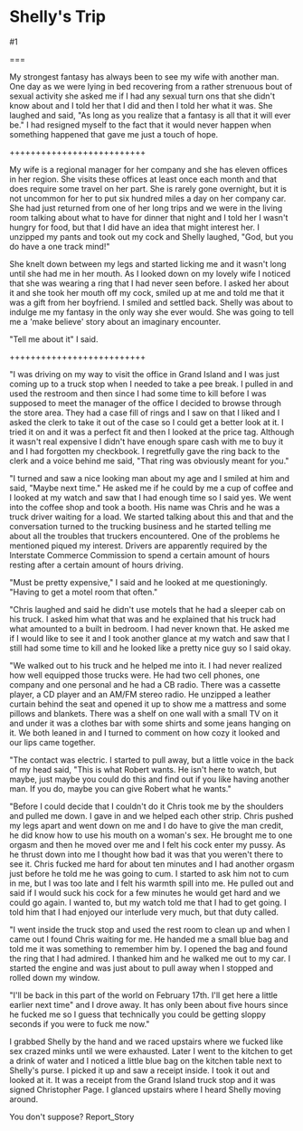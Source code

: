 Shelly's Trip
=============
#1 

 

 

===

My strongest fantasy has always been to see my wife with another man. One day as we were lying in bed recovering from a rather strenuous bout of sexual activity she asked me if I had any sexual turn ons that she didn't know about and I told her that I did and then I told her what it was. She laughed and said, "As long as you realize that a fantasy is all that it will ever be." I had resigned myself to the fact that it would never happen when something happened that gave me just a touch of hope. 

 ++++++++++++++++++++++++++ 

 My wife is a regional manager for her company and she has eleven offices in her region. She visits these offices at least once each month and that does require some travel on her part. She is rarely gone overnight, but it is not uncommon for her to put six hundred miles a day on her company car. She had just returned from one of her long trips and we were in the living room talking about what to have for dinner that night and I told her I wasn't hungry for food, but that I did have an idea that might interest her. I unzipped my pants and took out my cock and Shelly laughed, "God, but you do have a one track mind!" 

 She knelt down between my legs and started licking me and it wasn't long until she had me in her mouth. As I looked down on my lovely wife I noticed that she was wearing a ring that I had never seen before. I asked her about it and she took her mouth off my cock, smiled up at me and told me that it was a gift from her boyfriend. I smiled and settled back. Shelly was about to indulge me my fantasy in the only way she ever would. She was going to tell me a 'make believe' story about an imaginary encounter. 

 "Tell me about it" I said. 

 ++++++++++++++++++++++++++ 

 "I was driving on my way to visit the office in Grand Island and I was just coming up to a truck stop when I needed to take a pee break. I pulled in and used the restroom and then since I had some time to kill before I was supposed to meet the manager of the office I decided to browse through the store area. They had a case fill of rings and I saw on that I liked and I asked the clerk to take it out of the case so I could get a better look at it. I tried it on and it was a perfect fit and then I looked at the price tag. Although it wasn't real expensive I didn't have enough spare cash with me to buy it and I had forgotten my checkbook. I regretfully gave the ring back to the clerk and a voice behind me said, "That ring was obviously meant for you." 

 "I turned and saw a nice looking man about my age and I smiled at him and said, "Maybe next time." He asked me if he could by me a cup of coffee and I looked at my watch and saw that I had enough time so I said yes. We went into the coffee shop and took a booth. His name was Chris and he was a truck driver waiting for a load. We started talking about this and that and the conversation turned to the trucking business and he started telling me about all the troubles that truckers encountered. One of the problems he mentioned piqued my interest. Drivers are apparently required by the Interstate Commerce Commission to spend a certain amount of hours resting after a certain amount of hours driving. 

 "Must be pretty expensive," I said and he looked at me questioningly. "Having to get a motel room that often." 

 "Chris laughed and said he didn't use motels that he had a sleeper cab on his truck. I asked him what that was and he explained that his truck had what amounted to a built in bedroom. I had never known that. He asked me if I would like to see it and I took another glance at my watch and saw that I still had some time to kill and he looked like a pretty nice guy so I said okay. 

 "We walked out to his truck and he helped me into it. I had never realized how well equipped those trucks were. He had two cell phones, one company and one personal and he had a CB radio. There was a cassette player, a CD player and an AM/FM stereo radio. He unzipped a leather curtain behind the seat and opened it up to show me a mattress and some pillows and blankets. There was a shelf on one wall with a small TV on it and under it was a clothes bar with some shirts and some jeans hanging on it. We both leaned in and I turned to comment on how cozy it looked and our lips came together. 

 "The contact was electric. I started to pull away, but a little voice in the back of my head said, "This is what Robert wants. He isn't here to watch, but maybe, just maybe you could do this and find out if you like having another man. If you do, maybe you can give Robert what he wants." 

 "Before I could decide that I couldn't do it Chris took me by the shoulders and pulled me down. I gave in and we helped each other strip. Chris pushed my legs apart and went down on me and I do have to give the man credit, he did know how to use his mouth on a woman's sex. He brought me to one orgasm and then he moved over me and I felt his cock enter my pussy. As he thrust down into me I thought how bad it was that you weren't there to see it. Chris fucked me hard for about ten minutes and I had another orgasm just before he told me he was going to cum. I started to ask him not to cum in me, but I was too late and I felt his warmth spill into me. He pulled out and said if I would suck his cock for a few minutes he would get hard and we could go again. I wanted to, but my watch told me that I had to get going. I told him that I had enjoyed our interlude very much, but that duty called. 

 "I went inside the truck stop and used the rest room to clean up and when I came out I found Chris waiting for me. He handed me a small blue bag and told me it was something to remember him by. I opened the bag and found the ring that I had admired. I thanked him and he walked me out to my car. I started the engine and was just about to pull away when I stopped and rolled down my window. 

 "I'll be back in this part of the world on February 17th. I'll get here a little earlier next time" and I drove away. It has only been about five hours since he fucked me so I guess that technically you could be getting sloppy seconds if you were to fuck me now." 

 I grabbed Shelly by the hand and we raced upstairs where we fucked like sex crazed minks until we were exhausted. Later I went to the kitchen to get a drink of water and I noticed a little blue bag on the kitchen table next to Shelly's purse. I picked it up and saw a receipt inside. I took it out and looked at it. It was a receipt from the Grand Island truck stop and it was signed Christopher Page. I glanced upstairs where I heard Shelly moving around. 

 You don't suppose? Report_Story 

